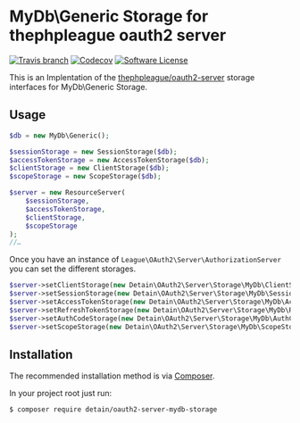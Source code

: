 # MyDb\Generic Storage for thephpleague oauth2 server
[![Travis branch](https://img.shields.io/travis/detain/oauth2-server-mydb-storage/master.svg?style=flat-square)](https://travis-ci.org/detain/oauth2-server-mydb-storage) [![Codecov](https://img.shields.io/codecov/c/github/detain/oauth2-server-mydb-storage.svg?style=flat-square)](https://codecov.io/github/detain/oauth2-server-mydb-storage?branch=master) [![Software License](https://img.shields.io/badge/license-MIT-brightgreen.svg?style=flat-square)](LICENSE)

This is an Implentation of the [thephpleague/oauth2-server](https://github.com/thephpleague/oauth2-server/) 
storage interfaces for MyDb\Generic Storage.

## Usage

```php
$db = new MyDb\Generic();

$sessionStorage = new SessionStorage($db);
$accessTokenStorage = new AccessTokenStorage($db);
$clientStorage = new ClientStorage($db);
$scopeStorage = new ScopeStorage($db);

$server = new ResourceServer(
	$sessionStorage,
	$accessTokenStorage,
	$clientStorage,
	$scopeStorage
);
//…
```

Once you have an instance of `League\OAuth2\Server\AuthorizationServer` you can set the different storages.

```php
$server->setClientStorage(new Detain\OAuth2\Server\Storage\MyDb\ClientStorage($db));
$server->setSessionStorage(new Detain\OAuth2\Server\Storage\MyDb\SessionStorage($db));
$server->setAccessTokenStorage(new Detain\OAuth2\Server\Storage\MyDb\AccessTokenStorage($db));
$server->setRefreshTokenStorage(new Detain\OAuth2\Server\Storage\MyDb\RefreshTokenStorageStorage($db));
$server->setAuthCodeStorage(new Detain\OAuth2\Server\Storage\MyDb\AuthCodeStorage($db));
$server->setScopeStorage(new Detain\OAuth2\Server\Storage\MyDb\ScopeStorage($db));
```

## Installation

The recommended installation method is via [Composer](https://getcomposer.org/).

In your project root just run:

```bash
$ composer require detain/oauth2-server-mydb-storage
```
